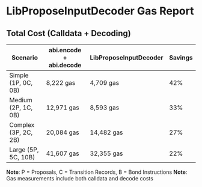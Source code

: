# LibProposeInputDecoder Gas Report

## Total Cost (Calldata + Decoding)

| Scenario             | abi.encode + abi.decode | LibProposeInputDecoder | Savings |
| -------------------- | ----------------------- | ---------------------- | ------- |
| Simple (1P, 0C, 0B)  | 8,222 gas               | 4,709 gas              | 42%     |
| Medium (2P, 1C, 0B)  | 12,971 gas              | 8,593 gas              | 33%     |
| Complex (3P, 2C, 2B) | 20,084 gas              | 14,482 gas             | 27%     |
| Large (5P, 5C, 10B)  | 41,607 gas              | 32,355 gas             | 22%     |

**Note**: P = Proposals, C = Transition Records, B = Bond Instructions
**Note**: Gas measurements include both calldata and decode costs

